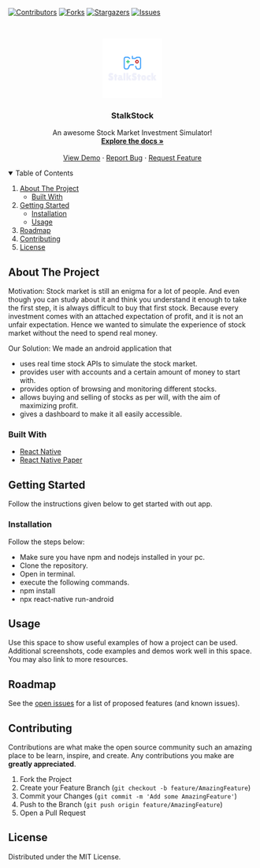 <!--
this template has been taken from https://github.com/othneildrew/Best-README-Template/blob/master/README.md
-->
[![Contributors][contributors-shield]][contributors-url]
[![Forks][forks-shield]][forks-url]
[![Stargazers][stars-shield]][stars-url]
[![Issues][issues-shield]][issues-url]



<!-- PROJECT LOGO -->
<br />
<p align="center">
  <a href="">
    <img src="src/assets/images/logo.png" alt="Logo" width="120" height="120">
  </a>

  <h3 align="center">StalkStock</h3>

  <p align="center">
    An awesome Stock Market Investment Simulator!
    <br />
    <a href=https://github.com/starwiz-7/StalkStockApp><strong>Explore the docs »</strong></a>
    <br />
    <br />
    <a href=https://github.com/starwiz-7/StalkStockApp>View Demo</a>
    ·
    <a href="https://github.com/starwiz-7/StalkStockApp/issues">Report Bug</a>
    ·
    <a href="https://github.com/starwiz-7/StalkStockApp/issues">Request Feature</a>
  </p>
</p>



<!-- TABLE OF CONTENTS -->
<details open="open">
  <summary>Table of Contents</summary>
  <ol>
    <li>
      <a href="#about-the-project">About The Project</a>
      <ul>
        <li><a href="#built-with">Built With</a></li>
      </ul>
    </li>
    <li>
      <a href="#getting-started">Getting Started</a>
      <ul>
        <li><a href="#installation">Installation</a></li>
        <li><a href="#usage">Usage</a></li>
      </ul>
    </li>
    <li><a href="#roadmap">Roadmap</a></li>
    <li><a href="#contributing">Contributing</a></li>
    <li><a href="#license">License</a></li>
  </ol>
</details>



<!-- ABOUT THE PROJECT -->
## About The Project
Motivation:
Stock market is still an enigma for a lot of people. And even though you can study about it and think you understand it enough to take the first step, it is always difficult to buy that first stock. Because every investment comes with an attached expectation of profit, and it is not an unfair expectation. Hence we wanted to simulate the experience of stock market without the need to spend real money.

Our Solution:
We made an android application that 
* uses real time stock APIs to simulate the stock market.
* provides user with accounts and a certain amount of money to start with.
* provides option of browsing and monitoring different stocks.
* allows buying and selling of stocks as per will, with the aim of maximizing profit.
* gives a dashboard to make it all easily accessible. 


### Built With

* [React Native](https://reactnative.dev/)
* [React Native Paper](https://reactnativepaper.com/)


<!-- GETTING STARTED -->
## Getting Started
Follow the instructions given below to get started with out app.

### Installation
Follow the steps below:
* Make sure you have npm and nodejs installed in your pc.
* Clone the repository.
* Open in terminal.
* execute the following commands.
* npm install
* npx react-native run-android



<!-- USAGE EXAMPLES -->
## Usage

Use this space to show useful examples of how a project can be used. Additional screenshots, code examples and demos work well in this space. You may also link to more resources.

<!-- ROADMAP -->
## Roadmap

See the [open issues](https://github.com/othneildrew/Best-README-Template/issues) for a list of proposed features (and known issues).

<!-- CONTRIBUTING -->
## Contributing

Contributions are what make the open source community such an amazing place to be learn, inspire, and create. Any contributions you make are **greatly appreciated**.

1. Fork the Project
2. Create your Feature Branch (`git checkout -b feature/AmazingFeature`)
3. Commit your Changes (`git commit -m 'Add some AmazingFeature'`)
4. Push to the Branch (`git push origin feature/AmazingFeature`)
5. Open a Pull Request



<!-- LICENSE -->
## License

Distributed under the MIT License.


<!-- MARKDOWN LINKS & IMAGES -->
<!-- https://www.markdownguide.org/basic-syntax/#reference-style-links -->
[contributors-shield]: https://img.shields.io/github/contributors/starwiz-7/StalkStockApp?color=green
[contributors-url]: https://github.com/starwiz-7/StalkStockApp/graphs/contributors
[forks-shield]: https://img.shields.io/github/forks/starwiz-7/StalkStockApp?color=blue
[forks-url]: https://github.com/starwiz-7/StalkStockApp/network/members
[stars-shield]: https://img.shields.io/github/stars/starwiz-7/StalkStockApp?color=red
[stars-url]: https://github.com/starwiz-7/StalkStockApp/stargazers
[issues-shield]: https://img.shields.io/github/issues/starwiz-7/StalkStockApp?color=yellow
[issues-url]: https://github.com/starwiz-7/StalkStockApp/issues
